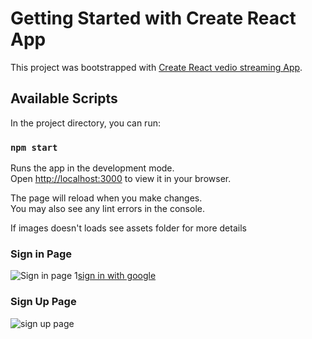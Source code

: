 # Getting Started with Create React App

This project was bootstrapped with [Create React vedio streaming App](https://github.com/facebook/create-react-app).

## Available Scripts

In the project directory, you can run:

### `npm start`

Runs the app in the development mode.\
Open [http://localhost:3000](http://localhost:3000) to view it in your browser.

The page will reload when you make changes.\
You may also see any lint errors in the console.

If images doesn't loads see assets folder for more details

### Sign in Page

![Sign in page](D:\vedioapp\client\src\assests\signin.jpg)
1[sign in with google]()

### Sign Up Page

![sign up page](file:///D:/vedioapp/client/src/assests/signup.jpg)
